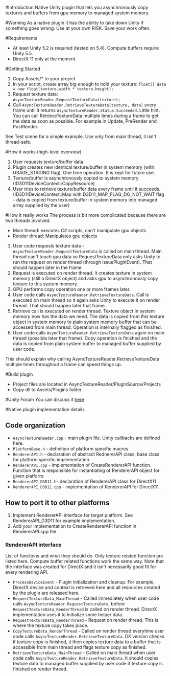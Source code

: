 #Introduction 
Native Unity plugin that lets you asynchronously copy textures and buffers from gpu memory to managed system memory.

#Warning
As a native plugin it has the ability to take down Unity if something goes wrong. Use at your own RISK. Save your work often.

#Requirements
- At least Unity 5.2 is required (tested on 5.4). Compute buffers require Unity 5.5.
- DirectX 11 only at the moment

#Getting Started
1. Copy Assets/* to your project
2. In your script, create array big enough to hold your texture: `float[] data = new float[texture.width * texture.height];`
3. Request texture data: `AsyncTextureReader.RequestTextureData(texture);`
4. Call `AsyncTextureReader.RetrieveTextureData(texture, data)` every frame until it returns `AsyncTextureReader.Status.Succeeded`. Little hint. You can call RetrieveTextureData multiple times during a frame to get the data as soon as possible. For example in Update, PreRender and PostRender.

See Test scene for a simple example. Use only from main thread, it isn't thread-safe.

#How it works (high-level overview)
1. User requests texture/buffer data.
2. Plugin creates new identical texture/buffer in system memory (with USAGE_STAGING flag). One time operation. It is kept for future use.
3. Texture/buffer is asynchronously copied to system memory (ID3D11DeviceContext::CopyResource)
4. User tries to retrieve texture/buffer data every frame until it succeeds. (ID3D11DeviceContext::Map with D3D11_MAP_FLAG_DO_NOT_WAIT flag - data is copied from texture/buffer in system memory into managed array supplied by the user)

#How it really works
The process is bit more complicated because there are two threads involved.
- Main thread: executes C# scripts, can't manipulate gpu objects
- Render thread: Manipulates gpu objects

1. User code requests texture data - `AsyncTextureReader.RequestTextureData` is called on main thread. Main thread can't touch gpu data so RequestTextureData only asks Unity to run the request on render thread (through IssuePluginEvent). That should happen later in the frame.
2. Request is executed on render thread. It creates texture in system memory (still a DirectX object) and asks gpu to asynchronously copy texture to this system memory.
3. GPU performs copy operation one or more frames later.
4. User code calls `AsyncTextureReader.RetrieveTextureData`. Call is executed on main thread so it again asks Unity to execute it on render thread. That should happen later that frame.
5. Retrieve call is executed on render thread. Texture object in system memory now has the data we need. The data is copied from this texture object in system memory to plain system memory buffer that can be accessed from main thread. Operation is internally flagged as finished.
6. User code calls `AsyncTextureReader.RetrieveTextureData` again on main thread (possible later that frame). Copy operation is finished and the data is copied from plain system buffer to managed buffer supplied by user code.

This should explain why calling AsyncTextureReader.RetrieveTextureData multiple times throughout a frame can speed things up.

#Build plugin
- Project files are located in AsyncTextureReader/PluginSource/Projects
- Copy dll to Assets/Plugins folder

#Unity Forum
You can discuss it [here](https://forum.unity3d.com/threads/asynchronously-getting-data-from-the-gpu-directx-11-with-rendertexture-or-computebuffer.281346/)

#Native plugin implementation details
## Code organization
- `AsyncTextureReader.cpp` - main plugin file. Unity callbacks are defined here.
- `PlatformBase.h` - definition of platform specific macros
- `RendererAPI.h` - declaration of abstract RednererAPI class, base class for platform specific implementation
- `RendererAPI.cpp` - implementation of CreateRendererAPI function. Function that is responsible for instantiating of RendererAPI object for given platform.
- `RendererAPI_D3D11.h`- declaration of RendererAPI class for DirectX11
- `RendererAPI_D3D11.cpp` - implementation of RendererAPI for DirectX11. 

## How to port it to other platforms
1. Implement RendererAPI interface for target platform. See RendererAPI_D3D11 for example implementation.
2. Add your implementation to CreateRendererAPI function in RendererAPI.cpp file.

### RendererAPI interface
List of functions and what they should do. Only texture related function are listed here. Compute buffer related functions work the same way. Note that the interface was created for DirectX and it isn't necessarily good fit for every rendering API.
- `ProcessDeviceEvent` - Plugin initialization and cleanup. For example, DirectX device and context is retrieved here and all resources created by the plugin are released here.
- `RequestTextureData_MainThread` - Called immediately when user code calls `AsyncTextureReader.RequestTextureData`, before `RequestTextureData_RenderThread` is called on render thread. DirectX implementation uses it to initialize some helper data.
- `RequestTextureData_RenderThread` - Request on render thread. This is where the texture copy takes place.
- `CopyTextureData_RenderThread` - Called on render thread everytime user code calls `AsyncTextureReader.RetrieveTextureData`. DX version checks if texture copy is finished, it then copies texture data to a buffer that is accessible from main thread and flags texture copy as finished.
- `RetrieveTextureData_MainThread` -  Called on main thread when user code calls `AsyncTextureReader.RetrieveTextureData`. It should copies texture data to managed buffer supplied by user code if texture copy is finished on render thread.
